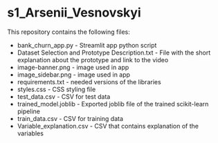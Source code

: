 # s1_Arsenii_Vesnovskyi

This repository contains the following files:
- bank_churn_app.py - Streamlit app python script
- Dataset Selection and Prototype Description.txt - File with the short explanation about the prototype and link to the video
- image-banner.png - image used in app
- image_sidebar.png - image used in app
- requirements.txt - needed versions of the libraries
- styles.css - CSS styling file
- test_data.csv - CSV for test data
- trained_model.joblib - Exported joblib file of the trained scikit-learn pipeline
- train_data.csv - CSV for training data
- Variable_explanation.csv - CSV that contains explanation of the variables
